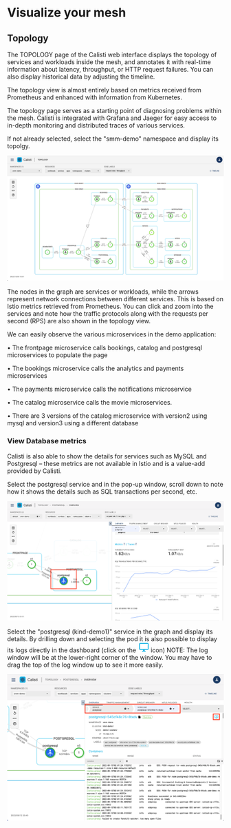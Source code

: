 

# Visualize your mesh

## Topology 

The TOPOLOGY page of the Calisti web interface displays the topology of services and workloads inside the mesh, and annotates it with real-time information about latency, throughput, or HTTP request failures. You can also display historical data by adjusting the timeline.

The topology view is almost entirely based on metrics received from Prometheus and enhanced with information from Kubernetes.

The topology page serves as a starting point of diagnosing problems within the mesh. Calisti is integrated with Grafana and Jaeger for easy access to in-depth monitoring and distributed traces of various services.

If not already selected, select the "smm-demo" namespace and display its topolgy.

![topology 1](images/m1_3.png)

The nodes in the graph are services or workloads, while the arrows represent network connections between different services. This is based on Istio metrics retrieved from Prometheus. You can click and zoom into the services and note how the traffic protocols along with the requests per second (RPS) are also shown in the topology view.

We can easily observe the various microservices in the demo application:

•	The frontpage microservice calls bookings, catalog and postgresql microservices to populate the page

•	The bookings microservice calls the analytics and payments microservices 

•	The payments microservice calls the notifications microservice

•	The catalog microservice calls the movie microservices.

•	There are 3 versions of the catalog microservice with version2 using mysql and version3 using a different database

### View Database metrics

Calisti is also able to show the details for services such as MySQL and Postgresql – these metrics are not available in Istio and is a value-add provided by Calisti. 

Select the postgresql service and in the pop-up window, scroll down to note how it shows the details such as SQL transactions per second, etc.  

![calisti dashboard 6](images/1_8.png)


Select the "postgresql (kind-demo1)" service in the graph and display its details. By drilling down and selecting the pod it is also possible to display its logs directly in the dashboard (click on the ![log](images/log_icon.png) icon) NOTE: The log window will be at the lower-right corner of the window. You may have to drag the top of the log window up to see it more easily.

![topology 1](images/pod_logs.png)

